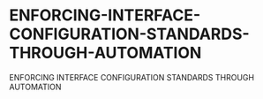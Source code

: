 # ENFORCING-INTERFACE-CONFIGURATION-STANDARDS-THROUGH-AUTOMATION
ENFORCING INTERFACE CONFIGURATION STANDARDS THROUGH AUTOMATION
